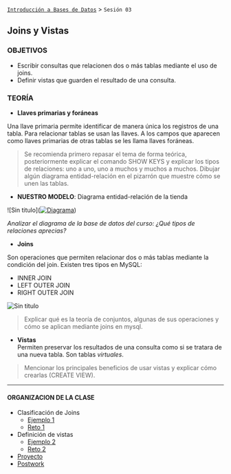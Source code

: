 [`Introducción a Bases de Datos`](../Readme.md) > `Sesión 03`

## Joins y Vistas

### OBJETIVOS 

- Escribir consultas que relacionen dos o más tablas mediante el uso de joins.
- Definir vistas que guarden el resultado de una consulta.

### TEORÍA  

- **Llaves primarias y foráneas**   

Una llave primaria permite identificar de manera única los registros de una tabla. Para relacionar tablas se usan las llaves. A los campos que aparecen como  llaves primarias de otras tablas se les llama llaves foráneas.  

> Se recomienda primero repasar el tema de forma teórica, posteriormente explicar el comando SHOW KEYS y explicar los tipos de relaciones: uno a uno, uno a muchos y muchos a muchos. Dibujar algún diagrama entidad-relación en el pizarrón que muestre cómo se unen las tablas.  

- **NUESTRO MODELO**: Diagrama entidad-relación de la tienda  

![Sin titulo](<a href="https://imgbb.com/"><img src="https://i.ibb.co/gVzc8qG/Diagrama.png" alt="Diagrama" border="0"></a>)    

*Analizar el diagrama de la base de datos del curso: ¿Qué tipos de relaciones aprecias?*  



- **Joins**    

Son operaciones que permiten relacionar dos o más tablas mediante la condición del join. Existen tres tipos en MySQL:  
- INNER JOIN  
- LEFT OUTER JOIN  
- RIGHT OUTER JOIN  
  
![Sin titulo](https://www.ionos.es/digitalguide/fileadmin/DigitalGuide/Screenshots_2018/Outer-Join.jpg)  

> Explicar qué es la teoría de conjuntos, algunas de sus operaciones y cómo se aplican mediante joins en mysql.  



- **Vistas**      
Permiten preservar los resultados de una consulta como si se tratara de una nueva tabla. Son tablas *virtuales*.     

> Mencionar los principales beneficios de usar vistas y explicar cómo crearlas (CREATE VIEW).


  
--- 

#### ORGANIZACION DE LA CLASE

- Clasificación de Joins
   - [Ejemplo 1](Ejemplo-01/)
   - [Reto 1](Reto-01/)
- Definición de vistas
   - [Ejemplo 2](Ejemplo-02/)
   - [Reto 2](Reto-02/)
- [Proyecto](Proyecto/)   
- [Postwork](Postwork/)	
